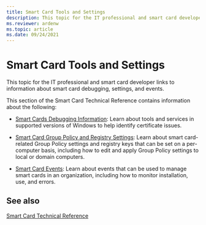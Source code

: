 ```yaml
---
title: Smart Card Tools and Settings 
description: This topic for the IT professional and smart card developer links to information about smart card debugging, settings, and events.
ms.reviewer: ardenw
ms.topic: article
ms.date: 09/24/2021
---
```


# Smart Card Tools and Settings

This topic for the IT professional and smart card developer links to information about smart card debugging, settings, and events.

This section of the Smart Card Technical Reference contains information about the following:

-   [Smart Cards Debugging Information](smart-card-debugging-information.md): Learn about tools and services in supported versions of Windows to help identify certificate issues.

-   [Smart Card Group Policy and Registry Settings](smart-card-group-policy-and-registry-settings.md): Learn about smart card-related Group Policy settings and registry keys that can be set on a per-computer basis, including how to edit and apply Group Policy settings to local or domain computers.

-   [Smart Card Events](smart-card-events.md): Learn about events that can be used to manage smart cards in an organization, including how to monitor installation, use, and errors.

## See also

[Smart Card Technical Reference](smart-card-windows-smart-card-technical-reference.md)
